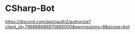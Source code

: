 # CSharp-Bot

https://discord.com/api/oauth2/authorize?client_id=796868686970880000&permissions=8&scope=bot
